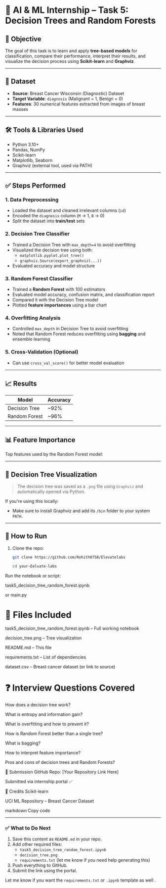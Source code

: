 # 🧠 AI & ML Internship – Task 5: Decision Trees and Random Forests

## 📌 Objective

The goal of this task is to learn and apply **tree-based models** for classification, compare their performance, interpret their results, and visualize the decision process using **Scikit-learn** and **Graphviz**.

---

## 📂 Dataset

- **Source**: Breast Cancer Wisconsin (Diagnostic) Dataset
- **Target Variable**: `diagnosis` (Malignant = 1, Benign = 0)
- **Features**: 30 numerical features extracted from images of breast masses

---

## 🛠 Tools & Libraries Used

- Python 3.10+
- Pandas, NumPy
- Scikit-learn
- Matplotlib, Seaborn
- Graphviz (external tool, used via PATH)

---

## ✅ Steps Performed

### 1. Data Preprocessing
- Loaded the dataset and cleaned irrelevant columns (`id`)
- Encoded the `diagnosis` column (`M` → 1, `B` → 0)
- Split the dataset into **train/test** sets

### 2. Decision Tree Classifier
- Trained a Decision Tree with `max_depth=4` to avoid overfitting
- Visualized the decision tree using both:
  - `matplotlib.pyplot.plot_tree()`
  - `graphviz.Source(export_graphviz(...))`
- Evaluated accuracy and model structure

### 3. Random Forest Classifier
- Trained a **Random Forest** with 100 estimators
- Evaluated model accuracy, confusion matrix, and classification report
- Compared it with the Decision Tree model
- Plotted **feature importances** using a bar chart

### 4. Overfitting Analysis
- Controlled `max_depth` in Decision Tree to avoid overfitting
- Noted that Random Forest reduces overfitting using **bagging** and ensemble learning

### 5. Cross-Validation (Optional)
- Can use `cross_val_score()` for better model evaluation

---

## 📈 Results

| Model             | Accuracy |
|------------------|----------|
| Decision Tree     | ~92%     |
| Random Forest     | ~96%     |

---

## 📊 Feature Importance

Top features used by the Random Forest model:

---

## 🌳 Decision Tree Visualization

> The decision tree was saved as a `.png` file using `Graphviz` and automatically opened via Python.

If you're using this locally:
- Make sure to install Graphviz and add its `/bin` folder to your system `PATH`.

---

## 🧪 How to Run

1. Clone the repo:
   ```bash
   git clone https://github.com/Rohith0750/Elevatelabs

   cd your-Eelvate-labs


Run the notebook or script:

task5_decision_tree_random_forest.ipynb

or main.py

# 📁 Files Included
task5_decision_tree_random_forest.ipynb – Full working notebook

decision_tree.png – Tree visualization

README.md – This file

requirements.txt – List of dependencies

dataset.csv – Breast cancer dataset (or link to source)

# ❓ Interview Questions Covered
How does a decision tree work?

What is entropy and information gain?

What is overfitting and how to prevent it?

How is Random Forest better than a single tree?

What is bagging?

How to interpret feature importance?

Pros and cons of decision trees and Random Forests?

🔗 Submission
GitHub Repo: [Your Repository Link Here]

Submitted via internship portal ✅

🙌 Credits
Scikit-learn

UCI ML Repository – Breast Cancer Dataset

markdown
Copy code

---

### ✅ What to Do Next

1. Save this content as `README.md` in your repo.
2. Add other required files:
   - `task5_decision_tree_random_forest.ipynb`
   - `decision_tree.png`
   - `requirements.txt` (let me know if you need help generating this)
3. Push everything to GitHub.
4. Submit the link using the portal.

Let me know if you want the `requirements.txt` or `.ipynb` template as well .

